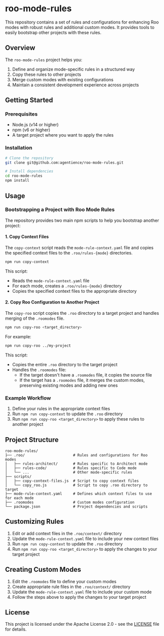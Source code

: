 # roo-mode-rules

This repository contains a set of rules and configurations for enhancing Roo modes with robust rules and additional custom modes. It provides tools to easily bootstrap other projects with these rules.

## Overview

The `roo-mode-rules` project helps you:

1. Define and organize mode-specific rules in a structured way
2. Copy these rules to other projects
3. Merge custom modes with existing configurations
4. Maintain a consistent development experience across projects

## Getting Started

### Prerequisites

- Node.js (v14 or higher)
- npm (v6 or higher)
- A target project where you want to apply the rules

### Installation

```bash
# Clone the repository
git clone git@github.com:agentience/roo-mode-rules.git

# Install dependencies
cd roo-mode-rules
npm install
```

## Usage

### Bootstrapping a Project with Roo Mode Rules

The repository provides two main npm scripts to help you bootstrap another project:

#### 1. Copy Context Files

The `copy-context` script reads the `mode-rule-context.yaml` file and copies the specified context files to the `.roo/rules-{mode}` directories.

```bash
npm run copy-context
```

This script:
- Reads the `mode-rule-context.yaml` file
- For each mode, creates a `.roo/rules-{mode}` directory
- Copies the specified context files to the appropriate directory

#### 2. Copy Roo Configuration to Another Project

The `copy-roo` script copies the `.roo` directory to a target project and handles merging of the `.roomodes` file.

```bash
npm run copy-roo <target_directory>
```

For example:
```bash
npm run copy-roo ../my-project
```

This script:
- Copies the entire `.roo` directory to the target project
- Handles the `.roomodes` file:
  - If the target doesn't have a `.roomodes` file, it copies the source file
  - If the target has a `.roomodes` file, it merges the custom modes, preserving existing modes and adding new ones

### Example Workflow

1. Define your rules in the appropriate context files
2. Run `npm run copy-context` to update the `.roo` directory
3. Run `npm run copy-roo <target_directory>` to apply these rules to another project

## Project Structure

```
roo-mode-rules/
├── .roo/                      # Rules and configurations for Roo modes
│   ├── rules-architect/       # Rules specific to Architect mode
│   ├── rules-code/            # Rules specific to Code mode
│   └── ...                    # Other mode-specific rules
├── scripts/
│   ├── copy-context-files.js  # Script to copy context files
│   └── copy_roo.js            # Script to copy .roo directory to target
├── mode-rule-context.yaml     # Defines which context files to use for each mode
├── .roomodes                  # Custom modes configuration
└── package.json               # Project dependencies and scripts
```

## Customizing Rules

1. Edit or add context files in the `.roo/context/` directory
2. Update the `mode-rule-context.yaml` file to include your new context files
3. Run `npm run copy-context` to update the `.roo` directory
4. Run `npm run copy-roo <target_directory>` to apply the changes to your target project

## Creating Custom Modes

1. Edit the `.roomodes` file to define your custom modes
2. Create appropriate rule files in the `.roo/context/` directory
3. Update the `mode-rule-context.yaml` file to include your custom mode
4. Follow the steps above to apply the changes to your target project

## License

This project is licensed under the Apache License 2.0 - see the [LICENSE](LICENSE) file for details.